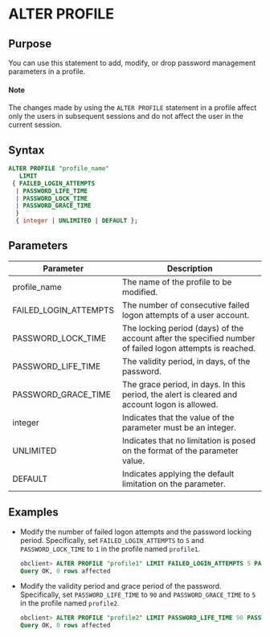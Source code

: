 # ALTER PROFILE

## Purpose

You can use this statement to add, modify, or drop password management parameters in a profile.

  <main id="notice" type='explain'>
    <h4>Note</h4>
    <p>The changes made by using the <code>ALTER PROFILE</code> statement in a profile affect only the users in subsequent sessions and do not affect the user in the current session. </p>
  </main>

## Syntax

```sql
ALTER PROFILE "profile_name"
   LIMIT
 { FAILED_LOGIN_ATTEMPTS
  | PASSWORD_LIFE_TIME
  | PASSWORD_LOCK_TIME
  | PASSWORD_GRACE_TIME
  }
  { integer | UNLIMITED | DEFAULT };
```

## Parameters

| Parameter | Description |
|-----------------------|---------------------------------|
| profile_name | The name of the profile to be modified.  |
| FAILED_LOGIN_ATTEMPTS | The number of consecutive failed logon attempts of a user account.  |
| PASSWORD_LOCK_TIME | The locking period (days) of the account after the specified number of failed logon attempts is reached.  |
| PASSWORD_LIFE_TIME | The validity period, in days, of the password.  |
| PASSWORD_GRACE_TIME | The grace period, in days. In this period, the alert is cleared and account logon is allowed.  |
| integer | Indicates that the value of the parameter must be an integer.  |
| UNLIMITED | Indicates that no limitation is posed on the format of the parameter value.  |
| DEFAULT | Indicates applying the default limitation on the parameter.  |

## Examples

* Modify the number of failed logon attempts and the password locking period. Specifically, set `FAILED_LOGIN_ATTEMPTS` to `5` and `PASSWORD_LOCK_TIME` to `1` in the profile named `profile1`.

   ```sql
   obclient> ALTER PROFILE "profile1" LIMIT FAILED_LOGIN_ATTEMPTS 5 PASSWORD_LOCK_TIME 1;
   Query OK, 0 rows affected
   ```

* Modify the validity period and grace period of the password. Specifically, set `PASSWORD_LIFE_TIME` to `90` and `PASSWORD_GRACE_TIME` to `5` in the profile named `profile2`.

   ```sql
   obclient> ALTER PROFILE "profile2" LIMIT PASSWORD_LIFE_TIME 90 PASSWORD_GRACE_TIME 5;
   Query OK, 0 rows affected
   ```
